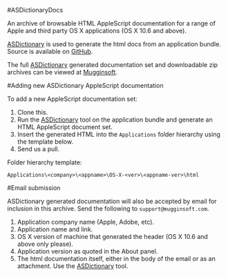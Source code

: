 #ASDictionaryDocs

An archive of browsable HTML AppleScript documentation for a range of Apple and third party OS X applications (OS X 10.6 and above).

[ASDictionary][asdictionary] is used to generate the html docs from an application bundle. Source is available on [GitHub][github-asdictionary].

The full [ASDictionary][asdictionary] generated documentation set and downloadable zip archives can be viewed at [Mugginsoft][mugginsoft].

#Adding new ASDictionary AppleScript documentation

To add a new AppleScript documentation set:

1. Clone this.
2. Run the [ASDictionary][asdictionary] tool on the application bundle and generate an HTML AppleScript document set.
3. Insert the generated HTML into the `Applications` folder hierarchy using the template below.
4. Send us a pull.

Folder hierarchy template:

	Applications\<company>\<appname>\OS-X-<ver>\<appname-ver>\html

#Email submission

ASDictionary generated documentation will also be accepted by email for inclusion in this archive. Send the following to `support@mugginsoft.com`.

1. Application company name (Apple, Adobe, etc).
2. Application name and link.
3. OS X version of machine that generated the header (OS X 10.6 and above only please).
4. Application version as quoted in the About panel.
5. The html documentation itself, either in the body of the email or as an attachment. Use the [ASDictionary][asdictionary] tool.

[asdictionary]:http://appscript.sourceforge.net/tools.html

[mugginsoft]:http://www.mugginsoft.com/kosmictask/ScriptingBridge

[github-asdictionary]:https://github.com/mugginsoft/appscript


